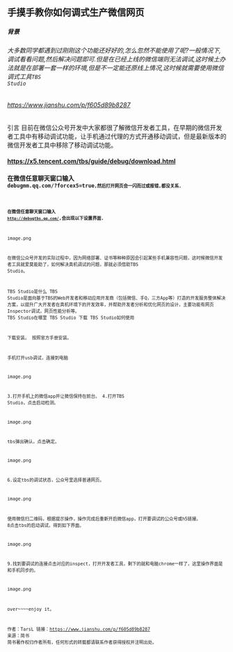 ## 手摸手教你如何调式生产微信网页  


##### 背景
###### 大多数同学都遇到过刚刚这个功能还好好的,怎么忽然不能使用了呢?一般情况下,调试看看问题,然后解决问题即可.但是在已经上线的微信端则无法调试,这时候土办法就是在部署一套一样的环境,但是不一定能还原线上情况,这时候就需要使用微信调式工具<code>TBS Studio</code></p>
######  https://www.jianshu.com/p/f605d89b8287

引言
目前在微信公众号开发中大家都很了解微信开发者工具，在早期的微信开发者工具中有移动调试功能，让手机通过代理的方式开通移动调试，但是最新版本的微信开发者工具中移除了移动调试功能。


#### https://x5.tencent.com/tbs/guide/debug/download.html
####  在微信任意聊天窗口输入<code>  debugmm.qq.com/?forcex5=true<code>,然后打开网页会一闪而过或报错,都没关系. 

####  在微信任意聊天窗口输入 <code>http://debugtbs.qq.com/</code>,会出现以下设置界面. 


image.png

在微信公众号开发的实际过程中，因为网络部署、证书等种种原因会引起某些手机兼容性问题，这时候微信开发者工具就爱莫能助了，如何解决真机调试的问题，那就必须借助TBS Studio。

TBS Studio是什么
TBS Studio是面向基于TBS的Web开发者和移动应用开发商（包括微信、手Q，三方App等）打造的开发服务整体解决方案，以提升广大开发者在真机环境下的开发效率，并帮助开发者分析和优化网页的设计，主要功能有网页Inspector调试，网页性能分析等。
TBS Studio在哪里
TBS Studio 下载
TBS Studio如何使用

下载安装。
按照官方手册安装。

手机打开usb调试，连接到电脑






image.png


3.打开手机上的微信app并让微信保持在前台。
4.打开TBS Studio，点击启动检测。






image.png



tbs弹出确认，点击确定。






image.png


6.设定tbs的调试状态，公众号里选择普通网页。






image.png



使用微信扫二维码，根据提示操作，操作完成后重新开启微信app，打开要调试的公众号或h5链接。
8点击tbs的启动调试，得到如下界面。






image.png


9.找到要调试的连接点击对应的inspect，打开开发者工具，剩下的就和电脑chrome一样了，这里操作界面是和手机同步的。






image.png



over~~~~enjoy it。

作者：TarsL
链接：https://www.jianshu.com/p/f605d89b8287
来源：简书
简书著作权归作者所有，任何形式的转载都请联系作者获得授权并注明出处。
